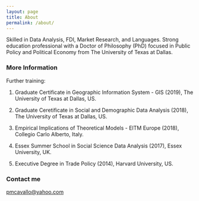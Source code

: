 ```yaml
---
layout: page
title: About
permalink: /about/
---
```


Skilled in Data Analysis, FDI, Market Research, and Languages. Strong education professional with a Doctor of Philosophy (PhD) focused in Public Policy and Political Economy from The University of Texas at Dallas. 

### More Information

Further training:

1. Graduate Certificate in Geographic Information System - GIS (2019), The University of Texas at Dallas, US.

2. Graduate Ceretificate in Social and Demographic Data Analysis (2018), The University of Texas at Dallas, US. 

3. Empirical Implications of Theoretical Models - EITM Europe (2018), Collegio Carlo Alberto, Italy.

4. Essex Summer School in Social Science Data Analysis (2017), Essex University, UK.

5. Executive Degree in Trade Policy (2014), Harvard University, US.

### Contact me

[pmcavallo@yahoo.com](mailto:pmcavallo@yahoo.com)

